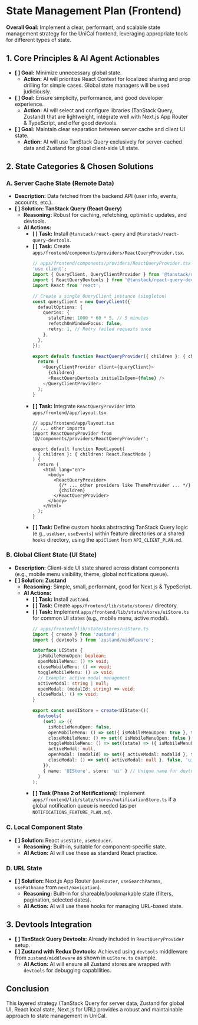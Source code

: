 # State Management Plan (Frontend)

**Overall Goal:** Implement a clear, performant, and scalable state management strategy for the UniCal frontend, leveraging appropriate tools for different types of state.

## 1. Core Principles & AI Agent Actionables

*   **[ ] Goal:** Minimize unnecessary global state.
    *   **Action:** AI will prioritize React Context for localized sharing and prop drilling for simple cases. Global state managers will be used judiciously.
*   **[ ] Goal:** Ensure simplicity, performance, and good developer experience.
    *   **Action:** AI will select and configure libraries (TanStack Query, Zustand) that are lightweight, integrate well with Next.js App Router & TypeScript, and offer good devtools.
*   **[ ] Goal:** Maintain clear separation between server cache and client UI state.
    *   **Action:** AI will use TanStack Query exclusively for server-cached data and Zustand for global client-side UI state.

## 2. State Categories & Chosen Solutions

### A. Server Cache State (Remote Data)
*   **Description:** Data fetched from the backend API (user info, events, accounts, etc.).
*   **[ ] Solution:** **TanStack Query (React Query)**
    *   **Reasoning:** Robust for caching, refetching, optimistic updates, and devtools.
    *   **AI Actions:**
        *   **[ ] Task:** Install `@tanstack/react-query` and `@tanstack/react-query-devtools`.
        *   **[ ] Task:** Create `apps/frontend/components/providers/ReactQueryProvider.tsx`.
            ```typescript
            // apps/frontend/components/providers/ReactQueryProvider.tsx
            'use client';
            import { QueryClient, QueryClientProvider } from '@tanstack/react-query';
            import { ReactQueryDevtools } from '@tanstack/react-query-devtools';
            import React from 'react';

            // Create a single QueryClient instance (singleton)
            const queryClient = new QueryClient({
              defaultOptions: {
                queries: {
                  staleTime: 1000 * 60 * 5, // 5 minutes
                  refetchOnWindowFocus: false,
                  retry: 1, // Retry failed requests once
                },
              },
            });

            export default function ReactQueryProvider({ children }: { children: React.ReactNode }) {
              return (
                <QueryClientProvider client={queryClient}>
                  {children}
                  <ReactQueryDevtools initialIsOpen={false} />
                </QueryClientProvider>
              );
            }
            ```
        *   **[ ] Task:** Integrate `ReactQueryProvider` into `apps/frontend/app/layout.tsx`.
            ```tsx
            // apps/frontend/app/layout.tsx
            // ... other imports
            import ReactQueryProvider from '@/components/providers/ReactQueryProvider';

            export default function RootLayout(
              { children }: { children: React.ReactNode }
            ) {
              return (
                <html lang="en">
                  <body>
                    <ReactQueryProvider>
                      {/* ... other providers like ThemeProvider ... */}
                      {children}
                    </ReactQueryProvider>
                  </body>
                </html>
              );
            }
            ```
        *   **[ ] Task:** Define custom hooks abstracting TanStack Query logic (e.g., `useUser`, `useEvents`) within feature directories or a shared `hooks` directory, using the `apiClient` from `API_CLIENT_PLAN.md`.

### B. Global Client State (UI State)
*   **Description:** Client-side UI state shared across distant components (e.g., mobile menu visibility, theme, global notifications queue).
*   **[ ] Solution:** **Zustand**
    *   **Reasoning:** Simple, small, performant, good for Next.js & TypeScript.
    *   **AI Actions:**
        *   **[ ] Task:** Install `zustand`.
        *   **[ ] Task:** Create `apps/frontend/lib/state/stores/` directory.
        *   **[ ] Task:** Implement `apps/frontend/lib/state/stores/uiStore.ts` for common UI states (e.g., mobile menu, active modal).
            ```typescript
            // apps/frontend/lib/state/stores/uiStore.ts
            import { create } from 'zustand';
            import { devtools } from 'zustand/middleware';

            interface UIState {
              isMobileMenuOpen: boolean;
              openMobileMenu: () => void;
              closeMobileMenu: () => void;
              toggleMobileMenu: () => void;
              // Example: active modal management
              activeModal: string | null;
              openModal: (modalId: string) => void;
              closeModal: () => void;
            }

            export const useUIStore = create<UIState>()(
              devtools(
                (set) => ({
                  isMobileMenuOpen: false,
                  openMobileMenu: () => set({ isMobileMenuOpen: true }, false, 'ui/openMobileMenu'),
                  closeMobileMenu: () => set({ isMobileMenuOpen: false }, false, 'ui/closeMobileMenu'),
                  toggleMobileMenu: () => set((state) => ({ isMobileMenuOpen: !state.isMobileMenuOpen }), false, 'ui/toggleMobileMenu'),
                  activeModal: null,
                  openModal: (modalId) => set({ activeModal: modalId }, false, 'ui/openModal'),
                  closeModal: () => set({ activeModal: null }, false, 'ui/closeModal'),
                }),
                { name: 'UIStore', store: 'ui' } // Unique name for devtools
              )
            );
            ```
        *   **[ ] Task (Phase 2 of Notifications):** Implement `apps/frontend/lib/state/stores/notificationStore.ts` if a global notification queue is needed (as per `NOTIFICATIONS_FEATURE_PLAN.md`).

### C. Local Component State
*   **[ ] Solution:** React `useState`, `useReducer`.
    *   **Reasoning:** Built-in, suitable for component-specific state.
    *   **AI Action:** AI will use these as standard React practice.

### D. URL State
*   **[ ] Solution:** Next.js App Router (`useRouter`, `useSearchParams`, `usePathname` from `next/navigation`).
    *   **Reasoning:** Built-in for shareable/bookmarkable state (filters, pagination, selected dates).
    *   **AI Action:** AI will use these hooks for managing URL-based state.

## 3. Devtools Integration

*   **[ ] TanStack Query Devtools:** Already included in `ReactQueryProvider` setup.
*   **[ ] Zustand with Redux Devtools:** Achieved using `devtools` middleware from `zustand/middleware` as shown in `uiStore.ts` example.
    *   **AI Action:** AI will ensure all Zustand stores are wrapped with `devtools` for debugging capabilities.

## Conclusion
This layered strategy (TanStack Query for server data, Zustand for global UI, React local state, Next.js for URL) provides a robust and maintainable approach to state management in UniCal.
